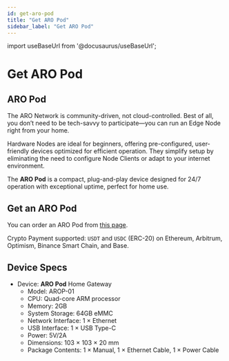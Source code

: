 ```yaml
---
id: get-aro-pod
title: "Get ARO Pod"
sidebar_label: "Get ARO Pod"
---
```

import useBaseUrl from '@docusaurus/useBaseUrl';

# Get ARO Pod
## ARO Pod 
The ARO Network is community-driven, not cloud-controlled. Best of all, you don’t need to be tech-savvy to participate—you can run an Edge Node right from your home.

Hardware Nodes are ideal for beginners, offering pre-configured, user-friendly devices optimized for efficient operation. They simplify setup by eliminating the need to configure Node Clients or adapt to your internet environment.

The **ARO Pod** is a compact, plug-and-play device designed for 24/7 operation with exceptional uptime, perfect for home use.

## Get an ARO Pod
You can order an ARO Pod from [this page](https://shop.aro.network/). 

Crypto Payment supported: `USDT` and `USDC` (ERC-20) on Ethereum, Arbitrum, Optimism, Binance Smart Chain, and Base. 

## Device Specs
- Device: **ARO Pod** Home Gateway
  - Model: AROP-01	 	
  - CPU: Quad-core ARM processor
  - Memory: 2GB
  - System Storage: 64GB eMMC
  - Network Interface: 1 × Ethernet
  - USB Interface: 1 × USB Type-C
  - Power: 5V/2A
  - Dimensions: 103 × 103 × 20 mm
  - Package Contents: 1 × Manual, 1 × Ethernet Cable, 1 × Power Cable 